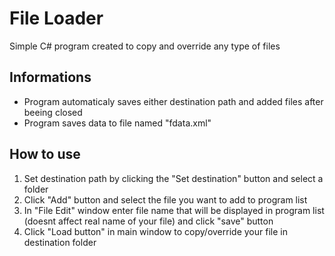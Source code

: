 # File Loader
Simple C# program created to copy and override any type of files
## Informations
- Program  automaticaly saves either destination path and added files after beeing closed
- Program saves data to file named "fdata.xml"
## How to use
1. Set destination path by clicking the "Set destination" button and select a folder
2. Click "Add" button and select the file you want to add to program list
3. In "File Edit" window enter file name that will be displayed in program list (doesnt affect real name of your file) and click "save" button
4. Click "Load button" in main window to copy/override your file in destination folder
